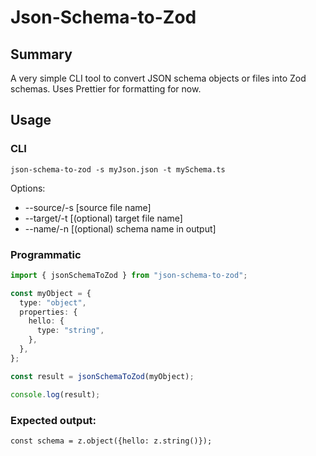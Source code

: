 # Json-Schema-to-Zod

## Summary

A very simple CLI tool to convert JSON schema objects or files into Zod schemas. Uses Prettier for formatting for now.

## Usage

### CLI

`json-schema-to-zod -s myJson.json -t mySchema.ts`

Options:

- --source/-s [source file name]
- --target/-t [(optional) target file name]
- --name/-n [(optional) schema name in output]

### Programmatic

```typescript
import { jsonSchemaToZod } from "json-schema-to-zod";

const myObject = {
  type: "object",
  properties: {
    hello: {
      type: "string",
    },
  },
};

const result = jsonSchemaToZod(myObject);

console.log(result);
```

### Expected output:

```
const schema = z.object({hello: z.string()});
```
